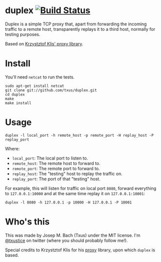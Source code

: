 # duplex [![Build Status](https://secure.travis-ci.org/txus/duplex.png)](http://travis-ci.org/txus/duplex)

Duplex is a simple TCP proxy that, apart from forwarding the incoming traffic
to a remote host, transparently replays it to a third host, normally for
testing purposes.

Based on [Krzystztof Klis' proxy library][proxy].

# Install

You'll need `netcat` to run the tests.

    sudo apt-get install netcat
    git clone git://github.com/txus/duplex.git
    cd duplex
    make
    make install

# Usage

    duplex -l local_port -h remote_host -p remote_port -H replay_host -P replay_port

Where:

* `local_port`: The local port to listen to.
* `remote_host`: The remote host to forward to.
* `remote_port`: The remote port to forward to.
* `replay_host`: The "testing" host to replay the traffic on.
* `replay_port`: The port of that "testing" host.

For example, this will listen for traffic on local port `8080`, forward
everything to `127.0.0.1:10000` and at the same time replay it on
`127.0.0.1:10001`:

    duplex -l 8080 -h 127.0.0.1 -p 10000 -H 127.0.0.1 -P 10001

# Who's this

This was made by Josep M. Bach (Txus) under the MIT license. I'm
[@txustice][twitter] on twitter (where you should probably follow me!).

Special credits to Krzystztof Klis for his [proxy][proxy] library,
upon which `duplex` is based.

[twitter]: https://twitter.com/txustice
[proxy]: https://github.com/kklis/proxy